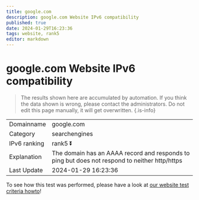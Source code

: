 ```yaml
---
title: google.com
description: google.com Website IPv6 compatibility
published: true
date: 2024-01-29T16:23:36
tags: website, rank5
editor: markdown
---
```


# google.com Website IPv6 compatibility

> The results shown here are accumulated by automation. If you think the data shown is wrong, please contact the administrators. 
> Do not edit this page manually, it will get overwritten.
{.is-info}


|   |   |
| - | - |
| Domainname | google.com
| Category | searchengines |
| IPv6 ranking | rank5 :arrow_double_down: |
| Explanation | The domain has an AAAA record and responds to ping but does not respond to neither http/https |
| Last Update | 2024-01-29 16:23:36 |

To see how this test was performed, please have a look at [our website test criteria howto](/howto/testcriteria/website)!

